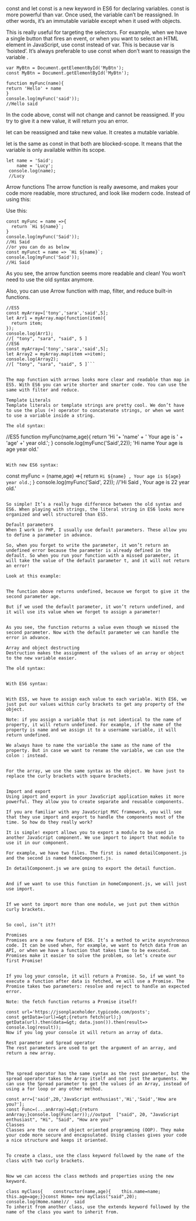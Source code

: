
const and let
const is a new keyword in ES6 for declaring variables. const is more powerful than var. Once used, the variable can’t be reassigned. In other words, it’s an immutable variable except when it used with objects.

This is really useful for targeting the selectors. For example, when we have a single button that fires an event, or when you want to select an HTML element in JavaScript, use const instead of var. This is because var is ‘hoisted’. It’s always preferable to use const when don’t want to reassign the variable .
```
var MyBtn = Document.getElementById('MyBtn');
const MyBtn = Document.getElementById('MyBtn');
```
```
function myFunc(name){
return 'Hello' + name
}
console.log(myFunc('said'));
//Hello said
```
In the code above, const will not change and cannot be reassigned. If you try to give it a new value, it will return you an error.


let can be reassigned and take new value. It creates a mutable variable.

let is the same as const in that both are blocked-scope. It means that the variable is only available within its scope.
```
let name = 'Said';
    name = 'Lucy';
 console.log(name);
 //Lucy
```
Arrow functions
The arrow function is really awesome, and makes your code more readable, more structured, and look like modern code. Instead of using this:


Use this:
```
const myFunc = name =>{
  return `Hi ${name}`;
}
console.log(myFunc('Said'));
//Hi Said
//or you can do as below
const myFunct = name => `Hi ${name}`;
console.log(myFunc('Said'));
//Hi Said
```
As you see, the arrow function seems more readable and clean! You won’t need to use the old syntax anymore.

Also, you can use Arrow function with map, filter, and reduce built-in functions.
```
//ES5
const myArray=['tony','sara','said',5];
let Arr1 = myArray.map(function(item){
  return item;
});
console.log(Arr1);
//[ "tony", "sara", "said", 5 ]
//ES6
const myArray=['tony','sara','said',5];
let Array2 = myArray.map(item =>item);
console.log(Array2);
//[ "tony", "sara", "said", 5 ]```


The map function with arrows looks more clear and readable than map in ES5. With ES6 you can write shorter and smarter code. You can use the same with filter and reduce.

Template Literals
Template literals or template strings are pretty cool. We don’t have to use the plus (+) operator to concatenate strings, or when we want to use a variable inside a string.

The old syntax:
```
//ES5
function myFunc(name,age){
  return 'Hi '+ 'name' + ' Your age is ' + 'age' +' year old.';
}
console.log(myFunc('Said',22));
'Hi name Your age is age year old.'
```

With new ES6 syntax:
```
const myFunc = (name,age) =>{
  return `Hi ${name} , Your age is ${age} year old.`;
}
console.log(myFunc('Said', 22));
//'Hi Said , Your age is 22 year old.'
```

So simple! It’s a really huge difference between the old syntax and ES6. When playing with strings, the literal string in ES6 looks more organized and well structured than ES5.

Default parameters
When I work in PHP, I usually use default parameters. These allow you to define a parameter in advance.

So, when you forget to write the parameter, it won’t return an undefined error because the parameter is already defined in the default. So when you run your function with a missed parameter, it will take the value of the default parameter t, and it will not return an error!

Look at this example:


The function above returns undefined, because we forgot to give it the second parameter age.

But if we used the default parameter, it won’t return undefined, and it will use its value when we forget to assign a parameter!


As you see, the function returns a value even though we missed the second parameter. Now with the default parameter we can handle the error in advance.

Array and object destructing
Destruction makes the assignment of the values of an array or object to the new variable easier.

The old syntax:


With ES6 syntax:


With ES5, we have to assign each value to each variable. With ES6, we just put our values within curly brackets to get any property of the object.

Note: if you assign a variable that is not identical to the name of property, it will return undefined. For example, if the name of the property is name and we assign it to a username variable, it will return undefined.

We always have to name the variable the same as the name of the property. But in case we want to rename the variable, we can use the colon : instead.


For the array, we use the same syntax as the object. We have just to replace the curly brackets with square brackets.


Import and export
Using import and export in your JavaScript application makes it more powerful. They allow you to create separate and reusable components.

If you are familiar with any JavaScript MVC framework, you will see that they use import and export to handle the components most of the time. So how do they really work?

It is simple! export allows you to export a module to be used in another JavaScript component. We use import to import that module to use it in our component.

For example, we have two files. The first is named detailComponent.js and the second is named homeComponent.js.

In detailComponent.js we are going to export the detail function.


And if we want to use this function in homeComponent.js, we will just use import.


If we want to import more than one module, we just put them within curly brackets.


So cool, isn’t it?!

Promises
Promises are a new feature of ES6. It’s a method to write asynchronous code. It can be used when, for example, we want to fetch data from an API, or when we have a function that takes time to be executed. Promises make it easier to solve the problem, so let’s create our first Promise!


If you log your console, it will return a Promise. So, if we want to execute a function after data is fetched, we will use a Promise. The Promise takes two parameters: resolve and reject to handle an expected error.

Note: the fetch function returns a Promise itself!

const url='https://jsonplaceholder.typicode.com/posts';
const getData=(url)=&gt;{return fetch(url);}
getData(url).then(data=&gt; data.json()).then(result=> console.log(result));
Now if you log your console it will return an array of data.

Rest parameter and Spread operator
The rest parameters are used to get the argument of an array, and return a new array.



The spread operator has the same syntax as the rest parameter, but the spread operator takes the Array itself and not just the arguments. We can use the Spread parameter to get the values of an Array, instead of using a for loop or any other method.

const arr=['said',20,'JavaScript enthusiast','Hi','Said','How are you?'];
const Func=(...anArray)=&gt;{return anArray;}console.log(Func(arr));//output  ["said", 20, "JavaScript enthusiast", "Hi", "Said", "How are you?"
Classes
Classes are the core of object oriented programming (OOP). They make your code more secure and encapsulated. Using classes gives your code a nice structure and keeps it oriented.


To create a class, use the class keyword followed by the name of the class with two curly brackets.


Now we can access the class methods and properties using the new keyword.

class myClass{    constructor(name,age){    this.name=name;    this.age=age;}}const Home= new myClass("said",20);
console.log(Home.name)//  said
To inherit from another class, use the extends keyword followed by the name of the class you want to inherit from.


